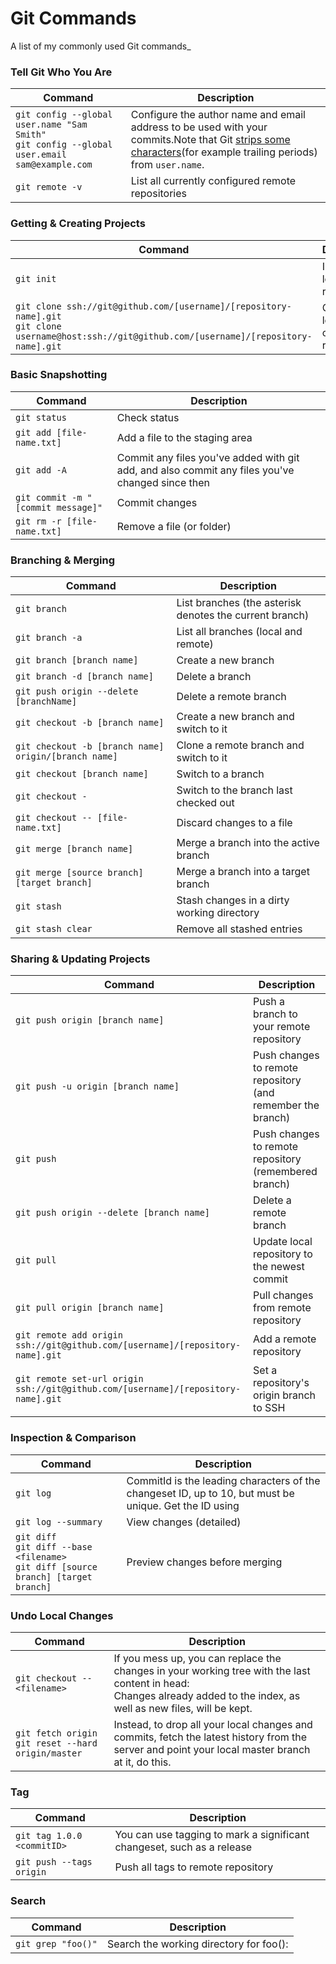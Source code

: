 Git Commands
============
A list of my commonly used Git commands_

### Tell Git Who You Are

| Command | Description |
| ------- | ----------- |
| `git config --global user.name "Sam Smith"` <br> `git config --global user.email sam@example.com` <br/> | Configure the author name and email address to be used with your commits.Note that Git [strips some characters](http://stackoverflow.com/questions/26159274/is-it-possible-to-have-a-trailing-period-in-user-name-in-git/26219423#26219423)(for example trailing periods) from `user.name`. |
| `git remote -v` | List all currently configured remote repositories |

### Getting & Creating Projects

| Command | Description |
| ------- | ----------- |
| `git init` | Initialize a local Git repository |
| `git clone ssh://git@github.com/[username]/[repository-name].git` <br> `git clone username@host:ssh://git@github.com/[username]/[repository-name].git` | Create a local copy of a remote repository |

### Basic Snapshotting

| Command | Description |
| ------- | ----------- |
| `git status` | Check status |
| `git add [file-name.txt]` | Add a file to the staging area |
| `git add -A` | Commit any files you've added with git add, and also commit any files you've changed since then |
| `git commit -m "[commit message]"` | Commit changes |
| `git rm -r [file-name.txt]` | Remove a file (or folder) |

### Branching & Merging

| Command | Description |
| ------- | ----------- |
| `git branch` | List branches (the asterisk denotes the current branch) |
| `git branch -a` | List all branches (local and remote) |
| `git branch [branch name]` | Create a new branch |
| `git branch -d [branch name]` | Delete a branch |
| `git push origin --delete [branchName]` | Delete a remote branch |
| `git checkout -b [branch name]` | Create a new branch and switch to it |
| `git checkout -b [branch name] origin/[branch name]` | Clone a remote branch and switch to it |
| `git checkout [branch name]` | Switch to a branch |
| `git checkout -` | Switch to the branch last checked out |
| `git checkout -- [file-name.txt]` | Discard changes to a file |
| `git merge [branch name]` | Merge a branch into the active branch |
| `git merge [source branch] [target branch]` | Merge a branch into a target branch |
| `git stash` | Stash changes in a dirty working directory |
| `git stash clear` | Remove all stashed entries |

### Sharing & Updating Projects

| Command | Description |
| ------- | ----------- |
| `git push origin [branch name]` | Push a branch to your remote repository |
| `git push -u origin [branch name]` | Push changes to remote repository (and remember the branch) |
| `git push` | Push changes to remote repository (remembered branch) |
| `git push origin --delete [branch name]` | Delete a remote branch |
| `git pull` | Update local repository to the newest commit |
| `git pull origin [branch name]` | Pull changes from remote repository |
| `git remote add origin ssh://git@github.com/[username]/[repository-name].git` | Add a remote repository |
| `git remote set-url origin ssh://git@github.com/[username]/[repository-name].git` | Set a repository's origin branch to SSH |

### Inspection & Comparison

| Command | Description |
| ------- | ----------- |
| `git log` | CommitId is the leading characters of the changeset ID, up to 10, but must be unique. Get the ID using |
| `git log --summary` | View changes (detailed) |
| `git diff` <br> `git diff --base <filename>` <br> `git diff [source branch] [target branch]` | Preview changes before merging |

### Undo Local Changes
| Command | Description |
| ------- | ----------- |
| `git checkout -- <filename>` | If you mess up, you can replace the changes in your working tree with the last content in head: <br> Changes already added to the index, as well as new files, will be kept.|
| `git fetch origin` <br> `git reset --hard origin/master` | Instead, to drop all your local changes and commits, fetch the latest history from the server and point your local master branch at it, do this. |

### Tag
| Command | Description |
| ------- | ----------- |
| `git tag 1.0.0 <commitID>` | You can use tagging to mark a significant changeset, such as a release |
| `git push --tags origin` | Push all tags to remote repository |

### Search
| Command | Description |
| ------- | ----------- |
| `git grep "foo()"` | Search the working directory for foo():|
